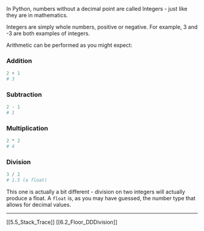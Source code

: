 In Python, numbers without a decimal point are called Integers - just like they are in mathematics.

Integers are simply whole numbers, positive or negative. For example, 3 and -3 are both examples of integers.

Arithmetic can be performed as you might expect:
### Addition
``` python
2 + 1
# 3
```

### Subtraction
``` python
2 - 1
# 1
```

### Multiplication
``` python
2 * 2
# 4
```

### Division
``` python
3 / 2
# 1.5 (a float)
```

This one is actually a bit different - division on two integers will actually produce a float. A `float` is, as you may have guessed, the number type that allows for decimal values.

---
[[5.5_Stack_Trace]]
[[6.2_Floor_DDDivision]]
